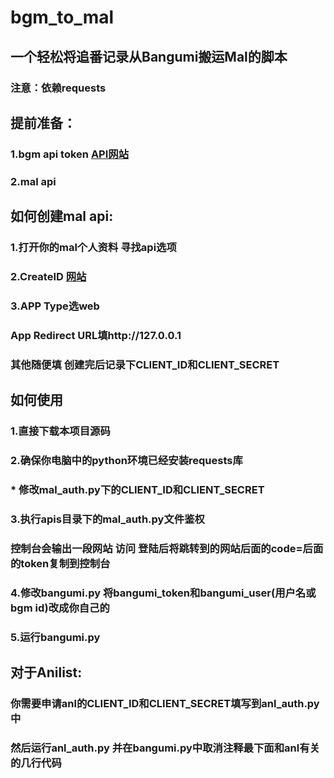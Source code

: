 # bgm_to_mal
## 一个轻松将追番记录从Bangumi搬运Mal的脚本
### **注意：依赖requests**

## 提前准备：
### 1.bgm api token [API网站](https://next.bgm.tv/demo/access-token)
### 2.mal api
## 如何创建mal api:
### 1.打开你的mal个人资料 寻找api选项 
### 2.CreateID [网站](https://myanimelist.net/apiconfig/create)
### 3.APP Type选web 
### App Redirect URL填http://127.0.0.1
### 其他随便填 创建完后记录下CLIENT_ID和CLIENT_SECRET

## 如何使用
### 1.直接下载本项目源码
### 2.确保你电脑中的python环境已经安装requests库
### * 修改mal_auth.py下的CLIENT_ID和CLIENT_SECRET
### 3.执行apis目录下的mal_auth.py文件鉴权
### 控制台会输出一段网站 访问 登陆后将跳转到的网站后面的code=后面的token复制到控制台
### 4.修改bangumi.py 将bangumi_token和bangumi_user(用户名或bgm id)改成你自己的
### 5.运行bangumi.py

## 对于Anilist:
### 你需要申请anl的CLIENT_ID和CLIENT_SECRET填写到anl_auth.py中
### 然后运行anl_auth.py 并在bangumi.py中取消注释最下面和anl有关的几行代码